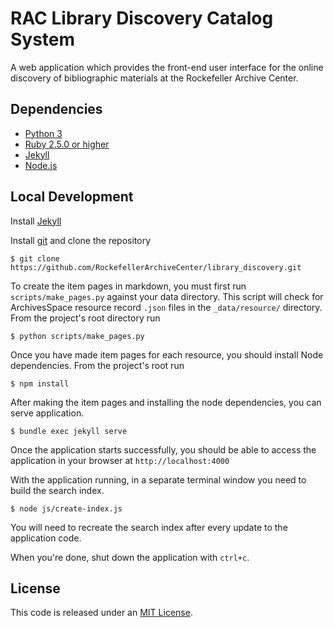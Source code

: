 # RAC Library Discovery Catalog System

A web application which provides the front-end user interface for the online discovery of bibliographic materials at the Rockefeller Archive Center.

## Dependencies

* [Python 3](https://www.python.org/download/releases/3.0/)
* [Ruby 2.5.0 or higher](https://www.ruby-lang.org/en/)
* [Jekyll](https://jekyllrb.com/)
* [Node.js](https://nodejs.org/en/)

## Local Development

Install [Jekyll](https://jekyllrb.com/docs/installation/)

Install [git](https://git-scm.com/) and clone the repository

    $ git clone https://github.com/RockefellerArchiveCenter/library_discovery.git

To create the item pages in markdown, you must first run `scripts/make_pages.py` against your data directory. This script will check for ArchivesSpace resource record `.json` files in the `_data/resource/` directory. From the project's root directory run

    $ python scripts/make_pages.py

Once you have made item pages for each resource, you should install Node dependencies. From the project's root run

    $ npm install

After making the item pages and installing the node dependencies, you can serve application.

    $ bundle exec jekyll serve

Once the application starts successfully, you should be able to access the application in your browser at `http://localhost:4000`

With the application running, in a separate terminal window you need to build the search index.

    $ node js/create-index.js

You will need to recreate the search index after every update to the application code.

When you're done, shut down the application with `ctrl+c`.

## License

This code is released under an [MIT License](LICENSE).
